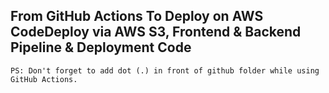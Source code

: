 ## From GitHub Actions To Deploy on AWS CodeDeploy via AWS S3, Frontend & Backend Pipeline & Deployment Code

```
PS: Don't forget to add dot (.) in front of github folder while using GitHub Actions.
```
